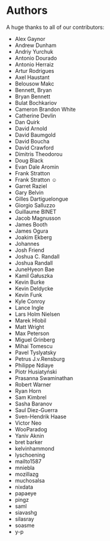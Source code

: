 Authors
=======

A huge thanks to all of our contributors:


- Alex Gaynor
- Andrew Dunham
- Andriy Yurchuk
- Antonio Dourado
- Antonio Herraiz
- Artur Rodrigues
- Axel Haustant
- Belousow Makc
- Bennett, Bryan
- Bryan Bennett
- Bulat Bochkariov
- Cameron Brandon White
- Catherine Devlin
- Dan Quirk
- David Arnold
- David Baumgold
- David Boucha
- David Crawford
- Dimitris Theodorou
- Doug Black
- Evan Dale Aromin
- Frank Stratton
- Frank Stratton ☺
- Garret Raziel
- Gary Belvin
- Gilles Dartiguelongue
- Giorgio Salluzzo
- Guillaume BINET
- Jacob Magnusson
- James Booth
- James Ogura
- Joakim Ekberg
- Johannes
- Josh Friend
- Joshua C. Randall
- Joshua Randall
- JuneHyeon Bae
- Kamil Gałuszka
- Kevin Burke
- Kevin Deldycke
- Kevin Funk
- Kyle Conroy
- Lance Ingle
- Lars Holm Nielsen
- Marek Hlobil
- Matt Wright
- Max Peterson
- Miguel Grinberg
- Mihai Tomescu
- Pavel Tyslyatsky
- Petrus J.v.Rensburg
- Philippe Ndiaye
- Piotr Husiatyński
- Prasanna Swaminathan
- Robert Warner
- Ryan Horn
- Sam Kimbrel
- Sasha Baranov
- Saul Diez-Guerra
- Sven-Hendrik Haase
- Victor Neo
- WooParadog
- Yaniv Aknin
- bret barker
- kelvinhammond
- lyschoening
- mailto1587
- mniebla
- mozillazg
- muchosalsa
- nixdata
- papaeye
- pingz
- saml
- siavashg
- silasray
- soasme
- y-p
